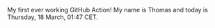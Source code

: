 My first ever working GitHub Action!
My name is Thomas and today is Thursday, 18 March, 01:47 CET. 
